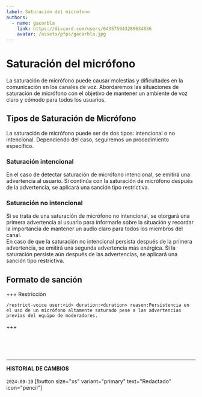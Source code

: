 ```yaml
---
label: Saturación del micrófono
authors:
  - name: gacarbla
    link: https://discord.com/users/643575943289634836
    avatar: /assets/pfps/gacarbla.jpg
---
```


# Saturación del micrófono
La saturación de micrófono puede causar molestias y dificultades en la comunicación en los canales de voz. Abordaremos las situaciones de saturación de micrófono con el objetivo de mantener un ambiente de voz claro y cómodo para todos los usuarios.

## Tipos de Saturación de Micrófono
La saturación de micrófono puede ser de dos tipos: intencional o no intencional. Dependiendo del caso, seguiremos un procedimiento específico.

### Saturación intencional
En el caso de detectar saturación de micrófono intencional, se emitirá una advertencia al usuario. Si continúa con la saturación de micrófono después de la advertencia, se aplicará una sanción tipo restrictiva.

### Saturación no intencional
Si se trata de una saturación de micrófono no intencional, se otorgará una primera advertencia al usuario para informarle sobre la situación y recordar la importancia de mantener un audio claro para todos los miembros del canal.<br>
En caso de que la saturación no intencional persista después de la primera advertencia, se emitirá una segunda advertencia más enérgica. Si la saturación persiste aún después de las advertencias, se aplicará una sanción tipo restrictiva.

## Formato de sanción
+++ Restricción
```
/restrict-voice user:<id> duration:<duration> reason:Persistencia en el uso de un micrófono altamente saturado pese a las advertencias previas del equipo de moderadores.
```
+++

<br><br><br>
** **
**HISTORIAL DE CAMBIOS**<br><br> 
`2024-09-19` [!button size="xs" variant="primary" text="Redactado" icon="pencil"]
